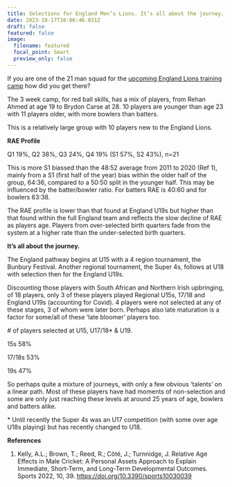 ```yaml
---
title: Selections for England Men’s Lions. It’s all about the journey.
date: 2023-10-17T16:06:46.021Z
draft: false
featured: false
image:
  filename: featured
  focal_point: Smart
  preview_only: false
---
```

If you are one of the 21 man squad for the [upcoming England Lions training camp](https://www.ecb.co.uk/news/3740217/england-lions-announce-group-for-winter-training-camp) how did you get there?

The 3 week camp, for red ball skills, has a mix of players, from Rehan Ahmed at age 19 to Brydon Carse at 28. 10 players are younger than age 23 with 11 players older, with more bowlers than batters.

This is a relatively large group with 10 players new to the England Lions.

**RAE Profile**

Q1 19%, Q2 38%, Q3 24%, Q4 19% (S1 57%, S2 43%), n=21

This is more S1 biassed than the 48:52 average from 2011 to 2020 (Ref 1), mainly from a S1 (first half of the year) bias within the older half of the group, 64:36, compared to a 50:50 split in the younger half. This may be influenced by the batter/bowler ratio. For batters RAE is 40:60 and for bowlers 63:38.

The RAE profile is lower than that found at England U19s but higher than that found within the full England team and reflects the slow decline of RAE as players age. Players from over-selected birth quarters fade from the system at a higher rate than the under-selected birth quarters. 

**It’s all about the journey.**

The England pathway begins at U15 with a 4 region tournament, the Bunbury Festival. Another regional tournament, the Super 4s, follows at U18 with selection then for the England U19s.

Discounting those players with South African and Northern Irish upbringing, of 18 players, only 3 of these players played Regional U15s, 17/18 and England U19s (accounting for Covid). 4 players were not selected at any of these stages, 3 of whom were later born. Perhaps also late maturation is a factor for some/all of these ‘late bloomer’ players too.

\# of players selected at U15, U17/18* & U19.

15s 58%

17/18s 53%

19s 47%

So perhaps quite a mixture of journeys, with only a few obvious ‘talents’ on a linear path. Most of these players have had moments of non-selection and some are only just reaching these levels at around 25 years of age, bowlers and batters alike. 

\* Until recently the Super 4s was an U17 competition (with some over age U18s playing) but has recently changed to U18.

**References**

1. Kelly, A.L.; Brown, T.; Reed, R.; Côté, J.; Turnnidge, J. Relative Age Effects in Male Cricket: A Personal Assets Approach to Explain Immediate, Short-Term, and Long-Term Developmental Outcomes. Sports 2022, 10, 39. <https://doi.org/10.3390/sports10030039>